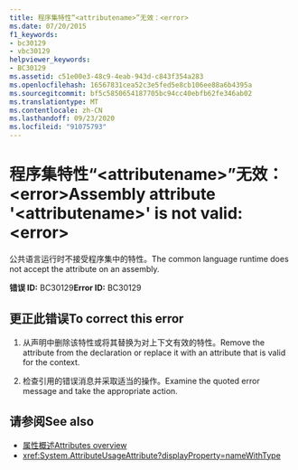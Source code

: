 ```yaml
---
title: 程序集特性“<attributename>”无效：<error>
ms.date: 07/20/2015
f1_keywords:
- bc30129
- vbc30129
helpviewer_keywords:
- BC30129
ms.assetid: c51e00e3-48c9-4eab-943d-c843f354a283
ms.openlocfilehash: 16567831cea52c3e5fed5e8cb106ee88a6b4395a
ms.sourcegitcommit: bf5c5850654187705bc94cc40ebfb62fe346ab02
ms.translationtype: MT
ms.contentlocale: zh-CN
ms.lasthandoff: 09/23/2020
ms.locfileid: "91075793"
---
```

# <a name="assembly-attribute-attributename-is-not-valid-error"></a><span data-ttu-id="9023d-102">程序集特性“\<attributename>”无效：\<error></span><span class="sxs-lookup"><span data-stu-id="9023d-102">Assembly attribute '\<attributename>' is not valid: \<error></span></span>

<span data-ttu-id="9023d-103">公共语言运行时不接受程序集中的特性。</span><span class="sxs-lookup"><span data-stu-id="9023d-103">The common language runtime does not accept the attribute on an assembly.</span></span>

<span data-ttu-id="9023d-104">**错误 ID:** BC30129</span><span class="sxs-lookup"><span data-stu-id="9023d-104">**Error ID:** BC30129</span></span>

## <a name="to-correct-this-error"></a><span data-ttu-id="9023d-105">更正此错误</span><span class="sxs-lookup"><span data-stu-id="9023d-105">To correct this error</span></span>

1. <span data-ttu-id="9023d-106">从声明中删除该特性或将其替换为对上下文有效的特性。</span><span class="sxs-lookup"><span data-stu-id="9023d-106">Remove the attribute from the declaration or replace it with an attribute that is valid for the context.</span></span>

2. <span data-ttu-id="9023d-107">检查引用的错误消息并采取适当的操作。</span><span class="sxs-lookup"><span data-stu-id="9023d-107">Examine the quoted error message and take the appropriate action.</span></span>

## <a name="see-also"></a><span data-ttu-id="9023d-108">请参阅</span><span class="sxs-lookup"><span data-stu-id="9023d-108">See also</span></span>

- [<span data-ttu-id="9023d-109">属性概述</span><span class="sxs-lookup"><span data-stu-id="9023d-109">Attributes overview</span></span>](../programming-guide/concepts/attributes/index.md)
- <xref:System.AttributeUsageAttribute?displayProperty=nameWithType>
